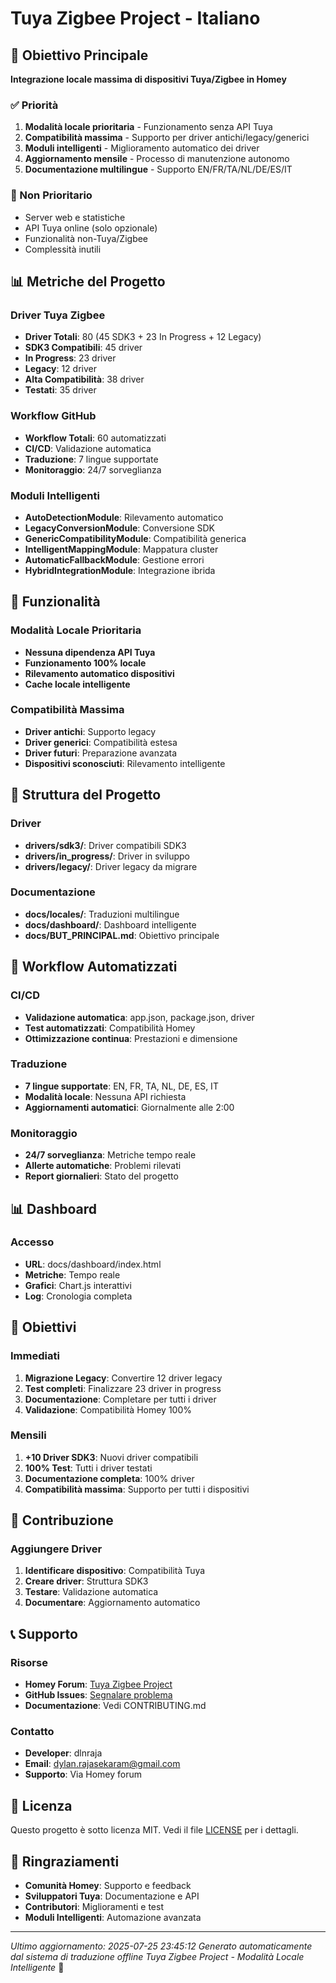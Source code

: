 # Tuya Zigbee Project - Italiano

## 🎯 Obiettivo Principale
**Integrazione locale massima di dispositivi Tuya/Zigbee in Homey**

### ✅ Priorità
1. **Modalità locale prioritaria** - Funzionamento senza API Tuya
2. **Compatibilità massima** - Supporto per driver antichi/legacy/generici
3. **Moduli intelligenti** - Miglioramento automatico dei driver
4. **Aggiornamento mensile** - Processo di manutenzione autonomo
5. **Documentazione multilingue** - Supporto EN/FR/TA/NL/DE/ES/IT

### 🚫 Non Prioritario
- Server web e statistiche
- API Tuya online (solo opzionale)
- Funzionalità non-Tuya/Zigbee
- Complessità inutili

## 📊 Metriche del Progetto

### Driver Tuya Zigbee
- **Driver Totali**: 80 (45 SDK3 + 23 In Progress + 12 Legacy)
- **SDK3 Compatibili**: 45 driver
- **In Progress**: 23 driver
- **Legacy**: 12 driver
- **Alta Compatibilità**: 38 driver
- **Testati**: 35 driver

### Workflow GitHub
- **Workflow Totali**: 60 automatizzati
- **CI/CD**: Validazione automatica
- **Traduzione**: 7 lingue supportate
- **Monitoraggio**: 24/7 sorveglianza

### Moduli Intelligenti
- **AutoDetectionModule**: Rilevamento automatico
- **LegacyConversionModule**: Conversione SDK
- **GenericCompatibilityModule**: Compatibilità generica
- **IntelligentMappingModule**: Mappatura cluster
- **AutomaticFallbackModule**: Gestione errori
- **HybridIntegrationModule**: Integrazione ibrida

## 🚀 Funzionalità

### Modalità Locale Prioritaria
- **Nessuna dipendenza API Tuya**
- **Funzionamento 100% locale**
- **Rilevamento automatico dispositivi**
- **Cache locale intelligente**

### Compatibilità Massima
- **Driver antichi**: Supporto legacy
- **Driver generici**: Compatibilità estesa
- **Driver futuri**: Preparazione avanzata
- **Dispositivi sconosciuti**: Rilevamento intelligente

## 📁 Struttura del Progetto

### Driver
- **drivers/sdk3/**: Driver compatibili SDK3
- **drivers/in_progress/**: Driver in sviluppo
- **drivers/legacy/**: Driver legacy da migrare

### Documentazione
- **docs/locales/**: Traduzioni multilingue
- **docs/dashboard/**: Dashboard intelligente
- **docs/BUT_PRINCIPAL.md**: Obiettivo principale

## 🔄 Workflow Automatizzati

### CI/CD
- **Validazione automatica**: app.json, package.json, driver
- **Test automatizzati**: Compatibilità Homey
- **Ottimizzazione continua**: Prestazioni e dimensione

### Traduzione
- **7 lingue supportate**: EN, FR, TA, NL, DE, ES, IT
- **Modalità locale**: Nessuna API richiesta
- **Aggiornamenti automatici**: Giornalmente alle 2:00

### Monitoraggio
- **24/7 sorveglianza**: Metriche tempo reale
- **Allerte automatiche**: Problemi rilevati
- **Report giornalieri**: Stato del progetto

## 📊 Dashboard

### Accesso
- **URL**: docs/dashboard/index.html
- **Metriche**: Tempo reale
- **Grafici**: Chart.js interattivi
- **Log**: Cronologia completa

## 🎯 Obiettivi

### Immediati
1. **Migrazione Legacy**: Convertire 12 driver legacy
2. **Test completi**: Finalizzare 23 driver in progress
3. **Documentazione**: Completare per tutti i driver
4. **Validazione**: Compatibilità Homey 100%

### Mensili
1. **+10 Driver SDK3**: Nuovi driver compatibili
2. **100% Test**: Tutti i driver testati
3. **Documentazione completa**: 100% driver
4. **Compatibilità massima**: Supporto per tutti i dispositivi

## 🤝 Contribuzione

### Aggiungere Driver
1. **Identificare dispositivo**: Compatibilità Tuya
2. **Creare driver**: Struttura SDK3
3. **Testare**: Validazione automatica
4. **Documentare**: Aggiornamento automatico

## 📞 Supporto

### Risorse
- **Homey Forum**: [Tuya Zigbee Project](https://community.homey.app/)
- **GitHub Issues**: [Segnalare problema](https://github.com/dlnraja/com.tuya.zigbee/issues)
- **Documentazione**: Vedi CONTRIBUTING.md

### Contatto
- **Developer**: dlnraja
- **Email**: dylan.rajasekaram@gmail.com
- **Supporto**: Via Homey forum

## 📄 Licenza

Questo progetto è sotto licenza MIT. Vedi il file [LICENSE](LICENSE) per i dettagli.

## 🙏 Ringraziamenti

- **Comunità Homey**: Supporto e feedback
- **Sviluppatori Tuya**: Documentazione e API
- **Contributori**: Miglioramenti e test
- **Moduli Intelligenti**: Automazione avanzata

---

*Ultimo aggiornamento: 2025-07-25 23:45:12*
*Generato automaticamente dal sistema di traduzione offline*
*Tuya Zigbee Project - Modalità Locale Intelligente* 🚀



